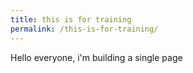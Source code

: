 ```yaml
---
title: this is for training
permalink: /this-is-for-training/
---
```


Hello everyone, i'm building a single page
